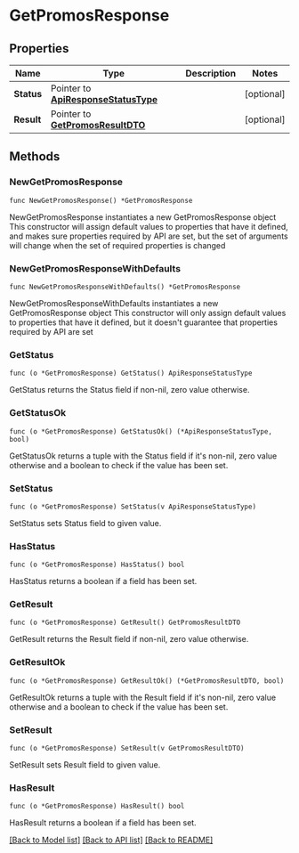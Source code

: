 # GetPromosResponse

## Properties

Name | Type | Description | Notes
------------ | ------------- | ------------- | -------------
**Status** | Pointer to [**ApiResponseStatusType**](ApiResponseStatusType.md) |  | [optional] 
**Result** | Pointer to [**GetPromosResultDTO**](GetPromosResultDTO.md) |  | [optional] 

## Methods

### NewGetPromosResponse

`func NewGetPromosResponse() *GetPromosResponse`

NewGetPromosResponse instantiates a new GetPromosResponse object
This constructor will assign default values to properties that have it defined,
and makes sure properties required by API are set, but the set of arguments
will change when the set of required properties is changed

### NewGetPromosResponseWithDefaults

`func NewGetPromosResponseWithDefaults() *GetPromosResponse`

NewGetPromosResponseWithDefaults instantiates a new GetPromosResponse object
This constructor will only assign default values to properties that have it defined,
but it doesn't guarantee that properties required by API are set

### GetStatus

`func (o *GetPromosResponse) GetStatus() ApiResponseStatusType`

GetStatus returns the Status field if non-nil, zero value otherwise.

### GetStatusOk

`func (o *GetPromosResponse) GetStatusOk() (*ApiResponseStatusType, bool)`

GetStatusOk returns a tuple with the Status field if it's non-nil, zero value otherwise
and a boolean to check if the value has been set.

### SetStatus

`func (o *GetPromosResponse) SetStatus(v ApiResponseStatusType)`

SetStatus sets Status field to given value.

### HasStatus

`func (o *GetPromosResponse) HasStatus() bool`

HasStatus returns a boolean if a field has been set.

### GetResult

`func (o *GetPromosResponse) GetResult() GetPromosResultDTO`

GetResult returns the Result field if non-nil, zero value otherwise.

### GetResultOk

`func (o *GetPromosResponse) GetResultOk() (*GetPromosResultDTO, bool)`

GetResultOk returns a tuple with the Result field if it's non-nil, zero value otherwise
and a boolean to check if the value has been set.

### SetResult

`func (o *GetPromosResponse) SetResult(v GetPromosResultDTO)`

SetResult sets Result field to given value.

### HasResult

`func (o *GetPromosResponse) HasResult() bool`

HasResult returns a boolean if a field has been set.


[[Back to Model list]](../README.md#documentation-for-models) [[Back to API list]](../README.md#documentation-for-api-endpoints) [[Back to README]](../README.md)


